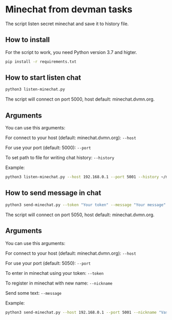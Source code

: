# Minechat from devman tasks

The script listen secret minechat and save it to history file.


## How to install

For the script to work, you need Python version 3.7 and higter.

```bash
pip install -r requirements.txt
```


## How to start listen chat

```bash
python3 listen-minechat.py
```

The script will connect on port 5000, host default: minechat.dvmn.org.


## Arguments

You can use this arguments:

For connect to your host (default: minechat.dvmn.org): 
```--host```

For use your port (default: 5000): 
```--port```

To set path to file for writing chat history: 
```--history```


Example:

```bash
python3 listen-minechat.py --host 192.168.0.1 --port 5001 --history ~/minechat.history
```

## How to send message in chat

```bash
python3 send-minechat.py --token "Your token" --message "Your message"
```

The script will connect on port 5050, host default: minechat.dvmn.org.


## Arguments

You can use this arguments: 

For connect to your host (default: minechat.dvmn.org): 
```--host``` 

For use your port (default: 5050): 
```--port```

To enter in minechat using your token: 
```--token```

To register in minechat with new name: 
```--nickname```

Send some text: 
```--message```


Example:

```bash
python3 send-minechat.py --host 192.168.0.1 --port 5001 --nickname "Vasya" --message "Hi"
```
